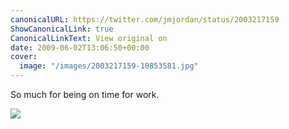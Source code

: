 ```yaml
---
canonicalURL: https://twitter.com/jmjordan/status/2003217159
ShowCanonicalLink: true
CanonicalLinkText: View original on
date: 2009-06-02T13:06:50+00:00
cover:
  image: "/images/2003217159-10853581.jpg"
---
```

So much for being on time for work.

![](/images/2003217159-10853581.jpg)